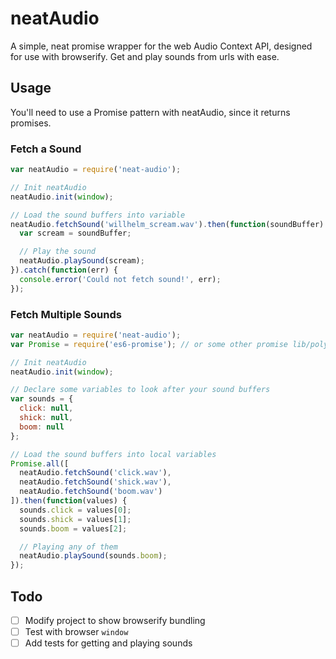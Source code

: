 neatAudio
===========

A simple, neat promise wrapper for the web Audio Context API, designed for use with browserify. Get and play sounds from urls with ease.

## Usage

You'll need to use a Promise pattern with neatAudio, since it returns promises.


### Fetch a Sound

```javascript
var neatAudio = require('neat-audio');

// Init neatAudio
neatAudio.init(window);

// Load the sound buffers into variable
neatAudio.fetchSound('willhelm_scream.wav').then(function(soundBuffer) {
  var scream = soundBuffer;

  // Play the sound
  neatAudio.playSound(scream);
}).catch(function(err) {
  console.error('Could not fetch sound!', err);
});
```

### Fetch Multiple Sounds

```javascript
var neatAudio = require('neat-audio');
var Promise = require('es6-promise'); // or some other promise lib/polyfill

// Init neatAudio
neatAudio.init(window);

// Declare some variables to look after your sound buffers
var sounds = {
  click: null,
  shick: null,
  boom: null
};

// Load the sound buffers into local variables
Promise.all([
  neatAudio.fetchSound('click.wav'),
  neatAudio.fetchSound('shick.wav'),
  neatAudio.fetchSound('boom.wav')
]).then(function(values) {
  sounds.click = values[0];
  sounds.shick = values[1];
  sounds.boom = values[2];

  // Playing any of them
  neatAudio.playSound(sounds.boom);
});
```

## Todo

- [ ] Modify project to show browserify bundling
- [ ] Test with browser `window`
- [ ] Add tests for getting and playing sounds

